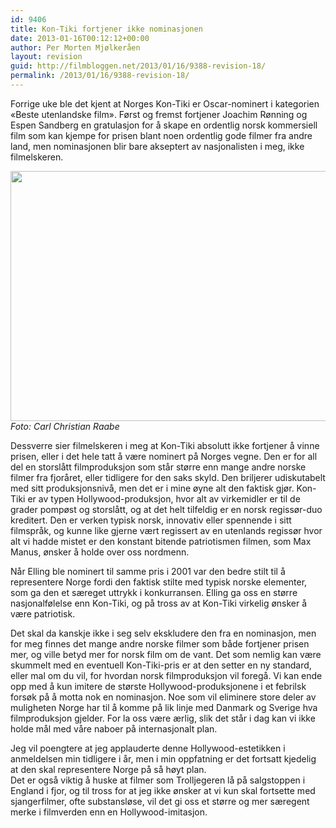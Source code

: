 ```yaml
---
id: 9406
title: Kon-Tiki fortjener ikke nominasjonen
date: 2013-01-16T00:12:12+00:00
author: Per Morten Mjølkeråen
layout: revision
guid: http://filmbloggen.net/2013/01/16/9388-revision-18/
permalink: /2013/01/16/9388-revision-18/
---
```

Forrige uke ble det kjent at Norges Kon-Tiki er Oscar-nominert i kategorien «Beste utenlandske film». Først og fremst fortjener Joachim Rønning og Espen Sandberg en gratulasjon for å skape en ordentlig norsk kommersiell film som kan kjempe for prisen blant noen ordentlig gode filmer fra andre land, men nominasjonen blir bare akseptert av nasjonalisten i meg, ikke filmelskeren. 

<a href="http://filmbloggen.net/2012/08/20/vinn-kinobilletter-til-kon-tiki/kontiki/" rel="attachment wp-att-6435"><img src="http://filmbloggen.net/wp-content/uploads//2012/08/kontiki.jpg" alt="" width="630" height="400" class="alignleft size-full wp-image-6435" /></a>  
_Foto: Carl Christian Raabe_

Dessverre sier filmelskeren i meg at Kon-Tiki absolutt ikke fortjener å vinne prisen, eller i det hele tatt å være nominert på Norges vegne. Den er for all del en storslått filmproduksjon som står større enn mange andre norske filmer fra fjoråret, eller tidligere for den saks skyld. Den briljerer udiskutabelt med sitt produksjonsnivå, men det er i mine øyne alt den faktisk gjør. Kon-Tiki er av typen Hollywood-produksjon, hvor alt av virkemidler er til de grader pompøst og storslått, og at det helt tilfeldig er en norsk regissør-duo kreditert. Den er verken typisk norsk, innovativ eller spennende i sitt filmspråk, og kunne like gjerne vært regissert av en utenlands regissør hvor alt vi hadde mistet er den konstant bitende patriotismen filmen, som Max Manus, ønsker å holde over oss nordmenn. 

Når Elling ble nominert til samme pris i 2001 var den bedre stilt til å representere Norge fordi den faktisk stilte med typisk norske elementer, som ga den et særeget uttrykk i konkurransen. Elling ga oss en større nasjonalfølelse enn Kon-Tiki, og på tross av at Kon-Tiki virkelig ønsker å være patriotisk. 

Det skal da kanskje ikke i seg selv ekskludere den fra en nominasjon, men for meg finnes det mange andre norske filmer som både fortjener prisen mer, og ville betyd mer for norsk film om de vant. Det som nemlig kan være skummelt med en eventuell Kon-Tiki-pris er at den setter en ny standard, eller mal om du vil, for hvordan norsk filmproduksjon vil foregå. Vi kan ende opp med å kun imitere de største Hollywood-produksjonene i et febrilsk forsøk på å motta nok en nominasjon. Noe som vil eliminere store deler av muligheten Norge har til å komme på lik linje med Danmark og Sverige hva filmproduksjon gjelder. For la oss være ærlig, slik det står i dag kan vi ikke holde mål med våre naboer på internasjonalt plan.

Jeg vil poengtere at jeg applauderte denne Hollywood-estetikken i anmeldelsen min tidligere i år, men i min oppfatning er det fortsatt kjedelig at den skal representere Norge på så høyt plan.  
Det er også viktig å huske at filmer som Trolljegeren lå på salgstoppen i England i fjor, og til tross for at jeg ikke ønsker at vi kun skal fortsette med sjangerfilmer, ofte substansløse, vil det gi oss et større og mer særegent merke i filmverden enn en Hollywood-imitasjon.